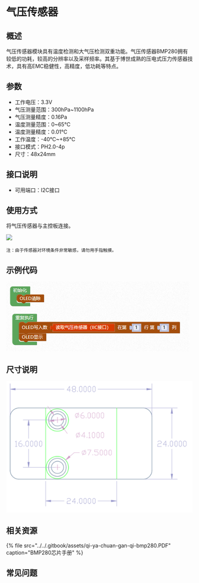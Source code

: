 # 气压传感器

## 概述

气压传感器模块具有温度检测和大气压检测双重功能。气压传感器BMP280拥有较低的功耗，较高的分辨率以及采样频率。其基于博世成熟的压电式压力传感器技术，具有高EMC稳健性，高精度，低功耗等特点。

## 参数

* 工作电压：3.3V
* 气压测量范围：300hPa~1100hPa
* 气压测量精度：0.16Pa
* 温度测量范围：0~65℃
* 温度测量精度：0.01℃
* 工作温度：-40℃~+85℃
* 接口模式：PH2.0-4p
* 尺寸：48x24mm

## 接口说明

* 可用端口：I2C接口

## 使用方式

将气压传感器与主控板连接。

![](../../.gitbook/assets/shuqiya-1.png)

```text
注：由于传感器对环境条件非常敏感，请勿用手指触摸。
```

## 示例代码

![](../../.gitbook/assets/shuqiya-2.png)

## 尺寸说明

![](../../.gitbook/assets/arduino-01.png)

## 相关资源

{% file src="../../.gitbook/assets/qi-ya-chuan-gan-qi-bmp280.PDF" caption="BMP280芯片手册" %}

## 常见问题

